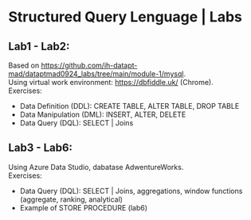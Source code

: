 # Structured Query Lenguage | Labs

## Lab1 - Lab2:
Based on https://github.com/ih-datapt-mad/dataptmad0924_labs/tree/main/module-1/mysql.  
Using virtual work environment: https://dbfiddle.uk/ (Chrome).  
Exercises: 
   - Data Definition (DDL): CREATE TABLE, ALTER TABLE, DROP TABLE  
   - Data Manipulation (DML): INSERT, ALTER, DELETE  
   - Data Query (DQL): SELECT | Joins


## Lab3 - Lab6:
Using Azure Data Studio, dabatase AdwentureWorks.  
Exercises:
   - Data Query (DQL): SELECT | Joins, aggregations, window functions (aggregate, ranking, analytical)  
   - Example of STORE PROCEDURE (lab6)
